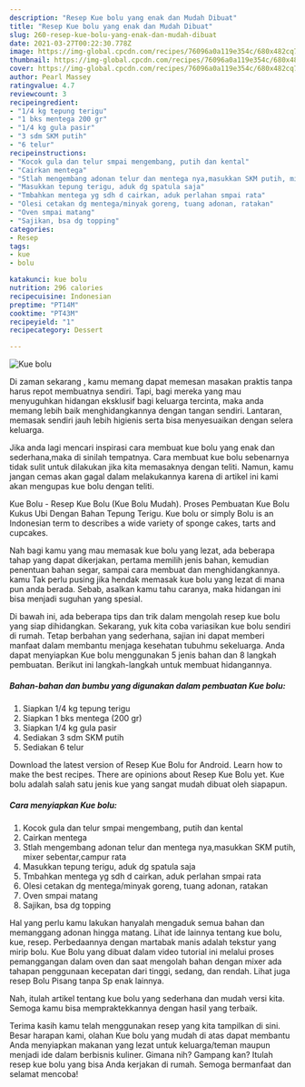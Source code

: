 ```yaml
---
description: "Resep Kue bolu yang enak dan Mudah Dibuat"
title: "Resep Kue bolu yang enak dan Mudah Dibuat"
slug: 260-resep-kue-bolu-yang-enak-dan-mudah-dibuat
date: 2021-03-27T00:22:30.778Z
image: https://img-global.cpcdn.com/recipes/76096a0a119e354c/680x482cq70/kue-bolu-foto-resep-utama.jpg
thumbnail: https://img-global.cpcdn.com/recipes/76096a0a119e354c/680x482cq70/kue-bolu-foto-resep-utama.jpg
cover: https://img-global.cpcdn.com/recipes/76096a0a119e354c/680x482cq70/kue-bolu-foto-resep-utama.jpg
author: Pearl Massey
ratingvalue: 4.7
reviewcount: 3
recipeingredient:
- "1/4 kg tepung terigu"
- "1 bks mentega 200 gr"
- "1/4 kg gula pasir"
- "3 sdm SKM putih"
- "6 telur"
recipeinstructions:
- "Kocok gula dan telur smpai mengembang, putih dan kental"
- "Cairkan mentega"
- "Stlah mengembang adonan telur dan mentega nya,masukkan SKM putih, mixer sebentar,campur rata"
- "Masukkan tepung terigu, aduk dg spatula saja"
- "Tmbahkan mentega yg sdh d cairkan, aduk perlahan smpai rata"
- "Olesi cetakan dg mentega/minyak goreng, tuang adonan, ratakan"
- "Oven smpai matang"
- "Sajikan, bsa dg topping"
categories:
- Resep
tags:
- kue
- bolu

katakunci: kue bolu 
nutrition: 296 calories
recipecuisine: Indonesian
preptime: "PT14M"
cooktime: "PT43M"
recipeyield: "1"
recipecategory: Dessert

---
```



![Kue bolu](https://img-global.cpcdn.com/recipes/76096a0a119e354c/680x482cq70/kue-bolu-foto-resep-utama.jpg)

Di zaman  sekarang , kamu memang dapat memesan masakan praktis tanpa harus repot membuatnya sendiri. Tapi, bagi mereka yang mau menyuguhkan hidangan eksklusif bagi keluarga tercinta, maka anda memang lebih baik menghidangkannya dengan tangan sendiri. Lantaran, memasak sendiri jauh lebih higienis serta bisa menyesuaikan dengan selera keluarga.

Jika anda lagi mencari inspirasi cara membuat kue bolu yang enak dan sederhana,maka di sinilah tempatnya. Cara membuat kue bolu  sebenarnya tidak sulit untuk dilakukan jika kita memasaknya dengan teliti. Namun, kamu jangan cemas akan gagal dalam melakukannya 
karena di artikel ini kami akan mengupas kue bolu dengan teliti.  

Kue Bolu - Resep Kue Bolu (Kue Bolu Mudah). Proses Pembuatan Kue Bolu Kukus Ubi Dengan Bahan Tepung Terigu. Kue bolu or simply Bolu is an Indonesian term to describes a wide variety of sponge cakes, tarts and cupcakes.

Nah bagi kamu yang mau memasak kue bolu yang lezat, ada beberapa tahap yang dapat dikerjakan, pertama memilih jenis bahan, kemudian penentuan bahan segar, sampai cara membuat dan menghidangkannya. kamu Tak perlu pusing jika hendak memasak kue bolu yang lezat di mana pun anda berada. Sebab, asalkan kamu  tahu caranya, maka hidangan ini bisa menjadi suguhan yang spesial.

Di bawah ini, ada beberapa tips dan trik dalam mengolah resep kue bolu yang siap dihidangkan. Sekarang, yuk kita coba variasikan kue bolu sendiri di rumah. Tetap berbahan yang sederhana, sajian ini dapat memberi manfaat dalam membantu menjaga kesehatan tubuhmu sekeluarga. Anda dapat menyiapkan Kue bolu menggunakan 5 jenis bahan dan 8 langkah pembuatan. Berikut ini langkah-langkah untuk membuat hidangannya.

<!--inarticleads1-->

##### Bahan-bahan dan bumbu yang digunakan dalam pembuatan Kue bolu:

1. Siapkan 1/4 kg tepung terigu
1. Siapkan 1 bks mentega (200 gr)
1. Siapkan 1/4 kg gula pasir
1. Sediakan 3 sdm SKM putih
1. Sediakan 6 telur


Download the latest version of Resep Kue Bolu for Android. Learn how to make the best recipes. There are opinions about Resep Kue Bolu yet. Kue bolu adalah salah satu jenis kue yang sangat mudah dibuat oleh siapapun. 

<!--inarticleads2-->

##### Cara menyiapkan Kue bolu:

1. Kocok gula dan telur smpai mengembang, putih dan kental
1. Cairkan mentega
1. Stlah mengembang adonan telur dan mentega nya,masukkan SKM putih, mixer sebentar,campur rata
1. Masukkan tepung terigu, aduk dg spatula saja
1. Tmbahkan mentega yg sdh d cairkan, aduk perlahan smpai rata
1. Olesi cetakan dg mentega/minyak goreng, tuang adonan, ratakan
1. Oven smpai matang
1. Sajikan, bsa dg topping


Hal yang perlu kamu lakukan hanyalah mengaduk semua bahan dan memanggang adonan hingga matang. Lihat ide lainnya tentang kue bolu, kue, resep. Perbedaannya dengan martabak manis adalah tekstur yang mirip bolu. Kue Bolu yang dibuat dalam video tutorial ini melalui proses pemanggangan dalam oven dan saat mengolah bahan dengan mixer ada tahapan penggunaan kecepatan dari tinggi, sedang, dan rendah. Lihat juga resep Bolu Pisang tanpa Sp enak lainnya. 

Nah, itulah artikel tentang  kue bolu  yang sederhana dan mudah versi kita. Semoga kamu bisa mempraktekkannya dengan hasil yang terbaik. 

Terima kasih kamu telah menggunakan resep yang kita tampilkan di sini. Besar harapan kami, olahan  Kue bolu yang mudah di atas dapat membantu Anda menyiapkan makanan yang lezat untuk keluarga/teman maupun menjadi ide dalam berbisnis kuliner. Gimana nih? Gampang kan? Itulah resep kue bolu yang bisa Anda kerjakan di rumah. Semoga bermanfaat dan selamat mencoba!

